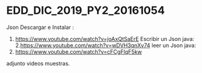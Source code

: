 # EDD_DIC_2019_PY2_20161054

Json Descargar e Instalar :
1. https://www.youtube.com/watch?v=joAxQtSaErE
Escribir un Json java:
2.https://www.youtube.com/watch?v=wDVH3qnXv74 
leer un Json java:
3. https://www.youtube.com/watch?v=cFCgFlqF5kw

adjunto videos muestras.
